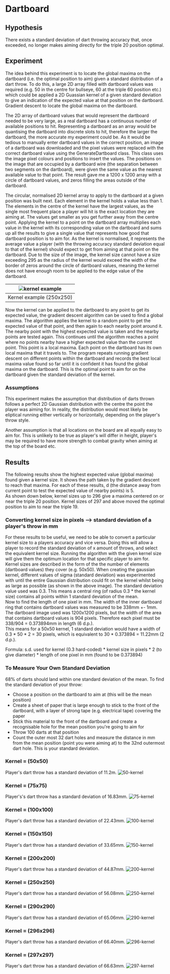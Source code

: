 # Dartboard

## Hypothesis
There exists a standard deviation of dart throwing accuracy that, once exceeded, no longer makes aiming directly for the triple 20 position optimal.

## Experiment
The idea behind this experiment is to locate the global maxima on the dartboard (i.e. the optimal position to aim) given a standard distribution of a dart throw. To do this, a large 2D array filled with dartboard values was required (e.g. 50 in the centre for bullseye, 60 at the triple 60 position etc.) which could be applied a 2D Guassian kernel of a given standard deviation to give an indication of the expected value at that position on the dartboard. Gradient descent to locate the global maxima on the dartboard.   

The 2D array of dartboard values that would represent the dartboard needed to be very large, as a real dartboard has a continuous number of available positions to hit. Representing a dartboard as an array would be quantising the dartboard into discrete slots to hit, therefore the larger the dartboard, the more accurate my experiment could be. As it would be tedious to manually enter dartboard values in the correct position, an image of a dartboard was downloaded and the pixel values were replaced with the correct dartboard value using the GenerateDartboard class. This class uses the image pixel colours and positions to insert the values. The positions on the image that are occupied by a dartboard wire (the separation between two segments on the dartboard), were given the same value as the nearest available value to that point. The result gave me a 1200 x 1200 array with a circle of dartboard values, and zeros filling the areas outside of the dartboard.

The circular, normalised 2D kernel array to apply to the dartboard at a given position was built next. Each element in the kernel holds a value less than 1. The elements in the centre of the kernel have the largest values, as the single most frequent place a player will hit is the exact location they are aiming at. The values get smaller as you get further away from the centre point. Applying the kernel to a point on the dartboard array multiplies each value in the kernel with its corresponding value on the dartboard and sums up all the results to give a single value that represents how good that dartboard position is to aim for. As the kernel is normalised, it represents the average value a player (with the throwing accuracy standard deviation equal to that of the kernel) should expect to get from aiming at that point on the dartboard. Due to the size of the image, the kernel size cannot have a size exceeding 295 as the radius of the kernel would exceed the width of the border of zeros around the circle of dartboard values, meaning the kernel does not have enough room to be applied to the edge value of the dartboard.

| ![kernel example](https://user-images.githubusercontent.com/41476809/92311923-93700d00-efb3-11ea-9ea3-014df586cfad.png) | 
|:--:| 
| Kernel example (250x250) |

Now the kernel can be applied to the dartboard to any point to get its expected value, the gradient descent algorithm can be used to find a global maxima. The algorithm applies the kernel to a random point to get the expected value of that point, and then again to each nearby point around it. The nearby point with the highest expected value is taken and the nearby points are tested again. This continues until the algorithm reaches a point where no points nearby have a higher expected value than the current point. This point is a local maxima. Each point on the dartboard has its own local maxima that it travels to. The program repeats running gradient descent on different points within the dartboard and records the best local maxima value found so far until it is confident it has found the global maxima on the dartboard. This is the optimal point to aim for on the dartboard given the standard deviation of the kernel.

### Assumptions
This experiment makes the assumption that distribution of darts thrown follows a perfect 2D Gaussian distribution with the centre the point the player was aiming for. In reality, the distribution would most likely be eliptical running either vertically or horizontally, depending on the player's throw style.

Another assumption is that all locations on the board are all equally easy to aim for. This is unlikely to be true as player's will differ in height, player's may be required to have more strength to combat gravity when aiming at the top of the board etc.

## Results

The following results show the highest expected value (global maxima) found given a kernel size. It shows the path taken by the gradient descent to reach that maxima. For each of these results, d (the distance away from current point to test the expected value of nearby points) is 5.   
As shown down below, kernel sizes up to 296 give a maxima centered on or near the triple 20 position. Kernel sizes of 297 and above moved the optimal position to aim to near the triple 19.

### Converting kernel size in pixels --> standard deviation of a player's throw in mm

For these results to be useful, we need to be able to convert a particular kernel size to a players accuracy and vice versa. Doing this will allow a player to record the standard deviation of x amount of throws, and select the equivalent kernel size. Running the algorithm with the given kernel size will give them the optimum location for that specific player to aim for.    
Kernel sizes are described in the form of the the number of elements (dartboard values) they cover (e.g. 50x50). When creating the gaussian kernel, different values of sigma (standard deviation) was experimented with until the entire Gaussian distribution could fit on the kernel whilst being as large as possible (as shown in the above image). The standard deviation value used was 0.3. This means a central ring (of radius 0.3 * the kernel size) contains all points within 1 standard deviation of the mean.   
Now to find the length of one pixel in mm. The width of the inner dartboard ring that contains dartboard values was measured to be 338mm +- 1mm. The dartboard image used was 1200x1200 pixels, but the width of the area that contains dartboard values is 904 pixels. Therefore each pixel must be 338/904 = 0.373894mm in length (6 d.p.).    
This means for a 50x50 kernel, 1 standard deviation would have a width of 0.3 * 50 * 2 = 30 pixels, which is equivalent to 30 * 0.373894 = 11.22mm (2 d.p.).

Formula: s.d. used for kernel (0.3 hard-coded) * kernel size in pixels * 2 (to give diameter) * length of one pixel in mm (found to be 0.373894)

### To Measure Your Own Standard Deviation

68% of darts should land within one standard deviation of the mean. To find the standard deviation of your throw:
- Choose a position on the dartboard to aim at (this will be the mean position)
- Create a sheet of paper that is large enough to stick to the front of the dartboard, with a layer of strong tape (e.g. electrical tape) covering the paper
- Stick this material to the front of the dartboard and create a recognisable hole for the mean position you're going to aim for
- Throw 100 darts at that position
- Count the outer most 32 dart holes and measure the distance in mm from the mean position (point you were aiming at) to the 32nd outermost dart hole. This is your standard deviation.

### Kernel = (50x50)
Player's dart throw has a standard deviation of 11.2m.
![50-kernel](https://user-images.githubusercontent.com/41476809/92312059-35442980-efb5-11ea-9a15-bb23715bfb27.png)

### Kernel = (75x75)
Player's's dart throw has a standard deviation of 16.83mm.
![75-kernel](https://user-images.githubusercontent.com/41476809/92312093-8f44ef00-efb5-11ea-838f-0c870ff4d293.png)

### Kernel = (100x100)
Player's dart throw has a standard deviation of 22.43mm.
![100-kernel](https://user-images.githubusercontent.com/41476809/92312130-d59a4e00-efb5-11ea-8fa3-d04b5de215f0.png)

### Kernel = (150x150)
Player's dart throw has a standard deviation of 33.65mm.
![150-kernel](https://user-images.githubusercontent.com/41476809/92312155-11cdae80-efb6-11ea-89b1-10066f0f8d1e.png)

### Kernel = (200x200)
Player's dart throw has a standard deviation of 44.87mm.
![200-kernel](https://user-images.githubusercontent.com/41476809/92312198-7db01700-efb6-11ea-892e-8fd199ad2c2b.png)

### Kernel = (250x250)
Player's dart throw has a standard deviation of 56.08mm.
![250-kernel](https://user-images.githubusercontent.com/41476809/92312255-ea2b1600-efb6-11ea-87ed-3566933d23fc.png)

### Kernel = (290x290)
Player's dart throw has a standard deviation of 65.06mm.
![290-kernel](https://user-images.githubusercontent.com/41476809/92312394-ffed0b00-efb7-11ea-917e-0d0f4a5e90c7.png)

### Kernel = (296x296)
Player's dart throw has a standard deviation of 66.40mm.
![296-kernel](https://user-images.githubusercontent.com/41476809/92312493-f021f680-efb8-11ea-9526-89e8fa7c4ec5.png)

### Kernel = (297x297)
Player's dart throw has a standard deviation of 66.63mm.
![297-kernel](https://user-images.githubusercontent.com/41476809/92312528-6292d680-efb9-11ea-8378-6459e96be82d.png)
